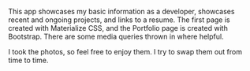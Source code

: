 This app showcases my basic information as a developer, showcases recent and ongoing projects, and links to a resume. The first page is created with Materialize CSS, and the Portfolio page is created with Bootstrap. There are some media queries thrown in where helpful. 

I took the photos, so feel free to enjoy them. I try to swap them out from time to time. 
